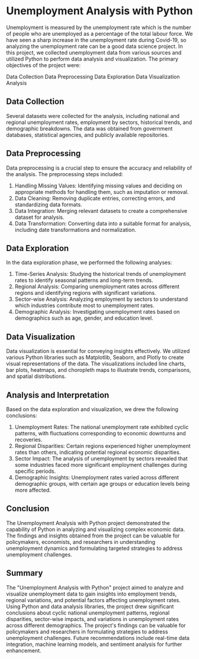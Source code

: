 # Unemployment Analysis with Python

Unemployment is measured by the unemployment rate which is the number of people who are unemployed as a percentage of the total labour force. We have seen a sharp increase in the unemployment rate during Covid-19, so analyzing the unemployment rate can be a good data science project. 
In this project, we collected unemployment data from various sources and utilized Python to perform data analysis and visualization. The primary objectives of the project were:

Data Collection
Data Preprocessing
Data Exploration
Data Visualization
Analysis

## Data Collection

Several datasets were collected for the analysis, including national and regional unemployment rates, employment by sectors, historical trends, and demographic breakdowns. The data was obtained from government databases, statistical agencies, and publicly available repositories.


## Data Preprocessing

Data preprocessing is a crucial step to ensure the accuracy and reliability of the analysis. The preprocessing steps included:

1. Handling Missing Values: Identifying missing values and deciding on appropriate methods for handling them, such as imputation or removal.
2. Data Cleaning: Removing duplicate entries, correcting errors, and standardizing data formats.
3. Data Integration: Merging relevant datasets to create a comprehensive dataset for analysis.
4. Data Transformation: Converting data into a suitable format for analysis, including date transformations and normalization.


## Data Exploration

In the data exploration phase, we performed the following analyses:

1. Time-Series Analysis: Studying the historical trends of unemployment rates to identify seasonal patterns and long-term trends.
2. Regional Analysis: Comparing unemployment rates across different regions and identifying regions with significant variations.
3. Sector-wise Analysis: Analyzing employment by sectors to understand which industries contribute most to unemployment rates.
4. Demographic Analysis: Investigating unemployment rates based on demographics such as age, gender, and education level.


## Data Visualization

Data visualization is essential for conveying insights effectively. We utilized various Python libraries such as Matplotlib, Seaborn, and Plotly to create visual representations of the data. The visualizations included line charts, bar plots, heatmaps, and choropleth maps to illustrate trends, comparisons, and spatial distributions.


## Analysis and Interpretation

Based on the data exploration and visualization, we drew the following conclusions:

1. Unemployment Rates: The national unemployment rate exhibited cyclic patterns, with fluctuations corresponding to economic downturns and recoveries.
2. Regional Disparities: Certain regions experienced higher unemployment rates than others, indicating potential regional economic disparities.
3. Sector Impact: The analysis of unemployment by sectors revealed that some industries faced more significant employment challenges during specific periods.
4. Demographic Insights: Unemployment rates varied across different demographic groups, with certain age groups or education levels being more affected.


## Conclusion

The Unemployment Analysis with Python project demonstrated the capability of Python in analyzing and visualizing complex economic data. The findings and insights obtained from the project can be valuable for policymakers, economists, and researchers in understanding unemployment dynamics and formulating targeted strategies to address unemployment challenges.

## Summary

The "Unemployment Analysis with Python" project aimed to analyze and visualize unemployment data to gain insights into employment trends, regional variations, and potential factors affecting unemployment rates. Using Python and data analysis libraries, the project drew significant conclusions about cyclic national unemployment patterns, regional disparities, sector-wise impacts, and variations in unemployment rates across different demographics. The project's findings can be valuable for policymakers and researchers in formulating strategies to address unemployment challenges. Future recommendations include real-time data integration, machine learning models, and sentiment analysis for further enhancement.
